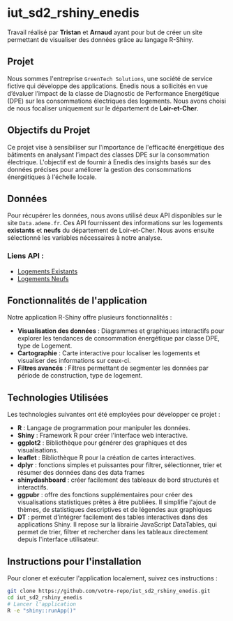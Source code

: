 # iut_sd2_rshiny_enedis
Travail réalisé par **Tristan** et **Arnaud** ayant pour but de créer un site permettant de visualiser des données grâce au langage R-Shiny.

## Projet
Nous sommes l'entreprise `GreenTech Solutions`, une société de service fictive qui développe des applications. Enedis nous a sollicités en vue d’évaluer l’impact de la classe de Diagnostic de Performance Energétique (DPE) sur les consommations électriques des logements. Nous avons choisi de nous focaliser uniquement sur le département de **Loir-et-Cher**.

## Objectifs du Projet
Ce projet vise à sensibiliser sur l'importance de l'efficacité énergétique des bâtiments en analysant l’impact des classes DPE sur la consommation électrique. L'objectif est de fournir à Enedis des insights basés sur des données précises pour améliorer la gestion des consommations énergétiques à l'échelle locale.

## Données
Pour récupérer les données, nous avons utilisé deux API disponibles sur le site `Data.ademe.fr`. Ces API fournissent des informations sur les logements **existants** et **neufs** du département de Loir-et-Cher. Nous avons ensuite sélectionné les variables nécessaires à notre analyse.

### Liens API :
- [Logements Existants](https://data.ademe.fr/datasets/dpe-v2-logements-existants/api-doc)
- [Logements Neufs](https://data.ademe.fr/datasets/dpe-v2-logements-neufs/api-doc)

## Fonctionnalités de l'application
Notre application R-Shiny offre plusieurs fonctionnalités :
- **Visualisation des données** : Diagrammes et graphiques interactifs pour explorer les tendances de consommation énergétique par classe DPE, type de Logement.
- **Cartographie** : Carte interactive pour localiser les logements et visualiser des informations sur ceux-ci.
- **Filtres avancés** : Filtres permettant de segmenter les données par période de construction, type de logement.

## Technologies Utilisées
Les technologies suivantes ont été employées pour développer ce projet :
- **R** : Langage de programmation pour manipuler les données.
- **Shiny** : Framework R pour créer l'interface web interactive.
- **ggplot2** : Bibliothèque pour générer des graphiques et des visualisations.
- **leaflet** : Bibliothèque R pour la création de cartes interactives.
- **dplyr** : fonctions simples et puissantes pour filtrer, sélectionner, trier et résumer des données dans des data frames
- **shinydashboard** : créer facilement des tableaux de bord structurés et interactifs.
- **ggpubr** : offre des fonctions supplémentaires pour créer des visualisations statistiques prêtes à être publiées. Il simplifie l'ajout de thèmes, de statistiques descriptives et de légendes aux graphiques
- **DT** : permet d'intégrer facilement des tables interactives dans des applications Shiny. Il repose sur la librairie JavaScript DataTables, qui permet de trier, filtrer et rechercher dans les tableaux directement depuis l'interface utilisateur.

## Instructions pour l'installation
Pour cloner et exécuter l'application localement, suivez ces instructions :

```bash
git clone https://github.com/votre-repo/iut_sd2_rshiny_enedis.git
cd iut_sd2_rshiny_enedis
# Lancer l'application
R -e "shiny::runApp()"

